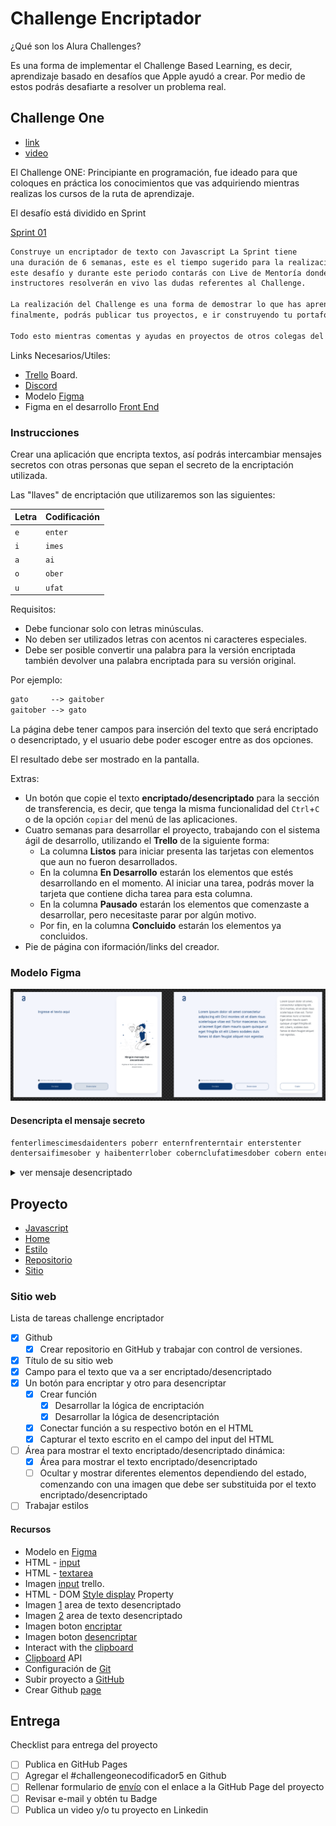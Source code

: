 # Challenge Encriptador

¿Qué son los Alura Challenges?

Es una forma de implementar el Challenge Based Learning, es decir, aprendizaje
basado en desafíos que Apple ayudó a crear. Por medio de estos podrás desafiarte
a resolver un problema real.

## Challenge One

- [link](https://www.aluracursos.com/challenges/challenge-one-logica)
- [video](https://youtu.be/BLgio_oPkLw)

El Challenge ONE: Principiante en programación, fue ideado para que coloques en
práctica los conocimientos que vas adquiriendo mientras realizas los cursos de
la ruta de aprendizaje.

El desafío está dividido en Sprint

[Sprint 01](https://www.aluracursos.com/challenges/challenge-one-logica/sprint01-construye-un-encriptador-texto-con-javascript)

```txt
Construye un encriptador de texto con Javascript La Sprint tiene
una duración de 6 semanas, este es el tiempo sugerido para la realización de
este desafío y durante este periodo contarás con Live de Mentoría donde nuestros
instructores resolverán en vivo las dudas referentes al Challenge.

La realización del Challenge es una forma de demostrar lo que has aprendido y
finalmente, podrás publicar tus proyectos, e ir construyendo tu portafolio.

Todo esto mientras comentas y ayudas en proyectos de otros colegas del programa ONE.
```

Links Necesarios/Utiles:

- [Trello](https://trello.com/b/WTdfcewC/encriptador-de-texto-alura-challenges-oracle-one)
Board.
- [Discord](https://discord.gg/2E5mQEat)
- Modelo [Figma](https://www.figma.com/file/trP3p5nEh7XUyB3n2bomjP/Alura-Challenge---Desaf%C3%ADo-1---L%C3%B3gica)
- Figma en el desarrollo [Front End](https://youtu.be/UuAX5azcvDQ)


### Instrucciones

Crear una aplicación que encripta textos, así podrás intercambiar mensajes
secretos con otras personas que sepan el secreto de la encriptación utilizada.

Las "llaves" de encriptación que utilizaremos son las siguientes:

| Letra | Codificación |
| - | - |
| `e` | `enter` |
| `i` | `imes` |
| `a` | `ai` |
| `o` | `ober` |
| `u` | `ufat` |

Requisitos:

- Debe funcionar solo con letras minúsculas.
- No deben ser utilizados letras con acentos ni caracteres especiales.
- Debe ser posible convertir una palabra para la versión encriptada también
devolver una palabra encriptada para su versión original.

Por ejemplo:

```txt
gato     --> gaitober
gaitober --> gato
```

La página debe tener campos para inserción del texto que será encriptado o
desencriptado, y el usuario debe poder escoger entre as dos opciones.

El resultado debe ser mostrado en la pantalla.

Extras:

- Un botón que copie el texto **encriptado/desencriptado** para la sección de
transferencia, es decir, que tenga la misma funcionalidad del `Ctrl`+`C` o de
la opción `copiar` del menú de las aplicaciones.
- Cuatro semanas para desarrollar el proyecto, trabajando con el sistema ágil
de desarrollo, utilizando el **Trello** de la siguiente forma:
    - La columna **Listos** para iniciar presenta las tarjetas con elementos que
    aun no fueron desarrollados.
    - En la columna **En Desarrollo** estarán los elementos que estés desarrollando
    en el momento. Al iniciar una tarea, podrás mover la tarjeta que contiene
    dicha tarea para esta columna.
    - En la columna **Pausado** estarán los elementos que comenzaste a desarrollar,
    pero necesitaste parar por algún motivo.
    - Por fin, en la columna **Concluido** estarán los elementos ya concluidos.
- Pie de página con iformación/links del creador.

### Modelo Figma

![img](./html/imagenes/modelo_figma.png)

#### Desencripta el mensaje secreto

```txt
fenterlimescimesdaidenters poberr enternfrenterntair enterstenter
dentersaifimesober y haibenterrlober cobernclufatimesdober cobern enterximestober!
```

<details><summary markdown="span">ver mensaje desencriptado</summary>

```txt
felicidades por enfrentar este
desafio y haberlo concluido con exito!
```

</details>

## Proyecto

- [Javascript](./html/encriptador.js)
- [Home](./html/index.html)
- [Estilo](./html/style.css)
- [Repositorio](https://github.com/DevFzn/Oracle_One-Alura_Latam/tree/master/006_challenge_encriptador/README.md)
- [Sitio](https://github.com...)

### Sitio web

Lista de tareas challenge encriptador

- [x] Github
    - [x] Crear repositorio en GitHub y trabajar con control de versiones.
- [x] Título de su sitio web
- [x] Campo para el texto que va a ser encriptado/desencriptado
- [x] Un botón para encriptar y otro para desencriptar
    - [x] Crear función
        - [x] Desarrollar la lógica de encriptación
        - [x] Desarrollar la lógica de desencriptación
    - [x] Conectar función a su respectivo botón en el HTML
    - [x] Capturar el texto escrito en el campo del input del HTML
- [ ] Área para mostrar el texto encriptado/desencriptado dinámica:
    - [x] Área para mostrar el texto encriptado/desencriptado
    - [ ] Ocultar y mostrar diferentes elementos dependiendo del estado, comenzando
    con una imagen que debe ser substituida por el texto encriptado/desencriptado
- [ ] Trabajar estilos

#### Recursos

- Modelo en
[Figma](https://www.figma.com/file/trP3p5nEh7XUyB3n2bomjP/Alura-Challenge---Desaf%C3%ADo-1---L%C3%B3gica)
- HTML - [input](https://developer.mozilla.org/es/docs/Web/HTML/Element/input)
- HTML - [textarea](https://developer.mozilla.org/es/docs/Web/HTML/Element/textarea)
- Imagen [input](./html/imagenes/input.png) trello.
- HTML - DOM [Style display](https://www.w3schools.com/jsref/prop_style_display.asp)
Property
- Imagen [1](./html/imagenes/1.png) area de texto desencriptado
- Imagen [2](./html/imagenes/2.png) area de texto desencriptado
- Imagen boton [encriptar](./html/imagenes/boton-enc.png)
- Imagen boton [desencriptar](./html/imagenes/)
- Interact with the [clipboard](https://developer.mozilla.org/en-US/docs/Mozilla/Add-ons/WebExtensions/Interact_with_the_clipboard)
- [Clipboard](https://developer.mozilla.org/en-US/docs/Web/API/Clipboard_API) API
- Configuración de [Git](https://git-scm.com/book/es/v2/Inicio---Sobre-el-Control-de-Versiones-Configurando-Git-por-primera-vez)
- Subir proyecto a [GitHub](https://www.youtube.com/watch?v=bhKkeOMysuw)
- Crear Github [page](https://developer.mozilla.org/es/docs/Learn/Common_questions/Tools_and_setup/Using_Github_pages)

## Entrega

Checklist para entrega del proyecto

- [ ] Publica en GitHub Pages
- [ ] Agregar el #challengeonecodificador5 en Github
- [ ] Rellenar formulario de
[envío](https://lp.alura.com.br/alura-latam-entrega-challenge-one-esp) con el
enlace a la GitHub Page del proyecto
- [ ] Revisar e-mail y obtén tu Badge
- [ ] Publica un video y/o tu proyecto en Linkedin
